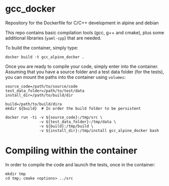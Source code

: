 # gcc_docker
Repository for the Dockerfile for C/C++ development in alpine and debian


This repo contains basic compilation tools (gcc, g++ and cmake), plus some
additional libraries (`yaml-cpp`) that are needed.

To build the container, simply type:

    docker build -t gcc_alpine_docker .

Once you are ready to compile your code, simply enter into the container.
Assuming that you have a source folder and a test data folder (for the tests), 
you can mount the paths into the container using `volumes`:

    source_code=/path/to/source/code
    test_data_folder=/path/to/test/data
    install_dir=/path/to/build/dir

    build=/path/to/build/dira
    mkdir ${build}  # In order the build folder to be persistent

    docker run -ti -v ${source_code}:/tmp/src \
                   -v ${test_data_folder}:/tmp/data \
                   -v ${build}:/tmp/build \
                   -v ${install_dir}:/tmp/install gcc_alpine_docker bash


# Compiling within the container

In order to compile the code and launch the tests, once in the container:

    mkdir tmp
    cd tmp; cmake <options> ../src
